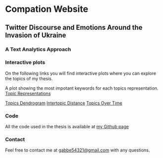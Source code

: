 # Compation Website
## Twitter Discourse and Emotions Around the Invasion of Ukraine 
### A Text Analytics Approach 

### Interactive plots
On the following links you will find interactive plots where you can explore the topics of my thesis. 

A plot showing the most impotant keywords for each topics representation. 
[Topic Representations](https://htmlpreview.github.io/?https://github.com/GabrielLindelof/master_thesis_ukraine_invasion/blob/companion_website/topic_representations.html) 


[Topics Dendrogram](https://htmlpreview.github.io/?https://github.com/GabrielLindelof/master_thesis_ukraine_invasion/blob/companion_website/dendrogram.html) 
[Intertopic Distance](https://htmlpreview.github.io/?https://github.com/GabrielLindelof/master_thesis_ukraine_invasion/blob/companion_website/intertopic_distance.html) 
[Topics Over Time](https://htmlpreview.github.io/?https://github.com/GabrielLindelof/master_thesis_ukraine_invasion/blob/companion_website/topics_over_time.html) 


### Code
All the code used in the thesis is available at  [my Github page](https://github.com/GabrielLindelof/master_thesis_ukraine_invasion)

### Contact
Feel free to contact me at gabbe54321@gmail.com with any questions. 
